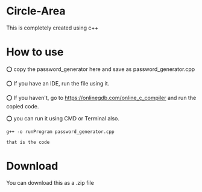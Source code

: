 # Circle-Area
This is completely created using c++

# How to use
⭕ copy the password_generator here and save as password_generator.cpp

⭕ If you have an IDE, run the file using it.

⭕ If you haven't, go to https://onlinegdb.com/online_c_compiler and run the copied code.

⭕ you can run it using CMD or Terminal also.

    g++ -o runProgram password_generator.cpp
    
    that is the code
    
# Download
 You can download this as a .zip file
